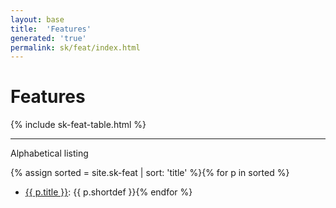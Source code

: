 ```yaml
---
layout: base
title:  'Features'
generated: 'true'
permalink: sk/feat/index.html
---
```


# Features

{% include sk-feat-table.html %}

----------

Alphabetical listing

{% assign sorted = site.sk-feat | sort: 'title' %}{% for p in sorted %}
* [{{ p.title }}](): {{ p.shortdef }}{% endfor %}
